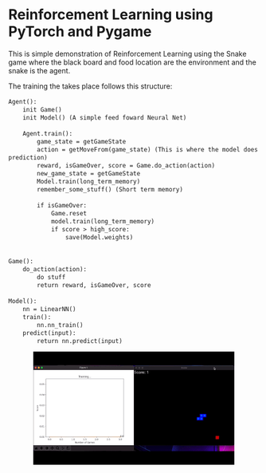 # Reinforcement Learning using PyTorch and Pygame

This is simple demonstration of Reinforcement Learning using the Snake game where the black board and food location are the environment and the snake is the agent. 

The training the takes place follows this structure:

```
Agent():
    init Game()
    init Model() (A simple feed foward Neural Net)

    Agent.train():
        game_state = getGameState
        action = getMoveFrom(game_state) (This is where the model does prediction)
        reward, isGameOver, score = Game.do_action(action)
        new_game_state = getGameState
        Model.train(long_term_memory) 
        remember_some_stuff() (Short term memory)

        if isGameOver:
            Game.reset
            model.train(long_term_memory)
            if score > high_score:
                save(Model.weights)

    
Game():
    do_action(action):
        do stuff
        return reward, isGameOver, score

Model():
    nn = LinearNN()
    train():
        nn.nn_train()
    predict(input):
        return nn.predict(input)
``` 

<img 
    style="display: block; margin: 0 auto; width: 80%"
    src="demo.gif" 
    alt="Our logo">
</img>


